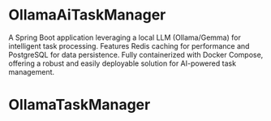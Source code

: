 # OllamaAiTaskManager
A Spring Boot application leveraging a local LLM (Ollama/Gemma) for intelligent task processing. Features Redis caching for performance and PostgreSQL for data persistence. Fully containerized with Docker Compose, offering a robust and easily deployable solution for AI-powered task management.
# OllamaTaskManager
